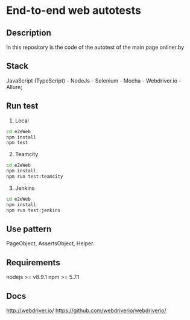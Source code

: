End-to-end web autotests
======

## Description
In this repository is the code of the autotest of the main page onliner.by

## Stack
JavaScript (TypeScript) - NodeJs - Selenium - Mocha - Webdriver.io - Allure;


## Run test
1. Local
```bash
cd e2eWeb
npm install
npm test
```

2. Teamcity
```bash
cd e2eWeb
npm install
npm run test:teamcity
```

3. Jenkins
```bash
cd e2eWeb
npm install
npm run test:jenkins
```


## Use pattern
PageObject, AssertsObject, Helper.


## Requirements
nodejs >= v8.9.1
npm >= 5.7.1


## Docs
http://webdriver.io/
https://github.com/webdriverio/webdriverio/
